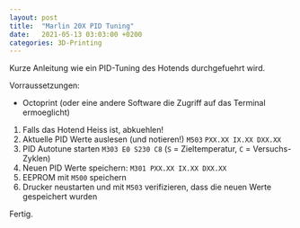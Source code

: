 ```yaml
---
layout: post
title:  "Marlin 20X PID Tuning"
date:   2021-05-13 03:03:00 +0200
categories: 3D-Printing
---
```

Kurze Anleitung wie ein PID-Tuning des Hotends durchgefuehrt wird.

Vorraussetzungen:
- Octoprint (oder eine andere Software die Zugriff auf das Terminal ermoeglicht)

1. Falls das Hotend Heiss ist, abkuehlen!
1. Aktuelle PID Werte auslesen (und notieren!) `M503`
   `PXX.XX IX.XX DXX.XX`
1. PID Autotune starten `M303 E0 S230 C8` (`S` = Zieltemperatur, `C` = Versuchs-Zyklen)
1. Neuen PID Werte speichern: `M301 PXX.XX IX.XX DXX.XX`
1. EEPROM mit `M500` speichern
1. Drucker neustarten und mit `M503` verifizieren, dass die neuen Werte gespeichert wurden

Fertig.